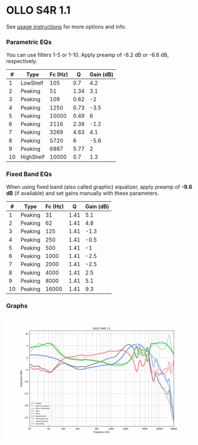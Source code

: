 # OLLO S4R 1.1
See [usage instructions](https://github.com/jaakkopasanen/AutoEq#usage) for more options and info.

### Parametric EQs
You can use filters 1-5 or 1-10. Apply preamp of -6.2 dB or -6.8 dB, respectively.

|   # | Type      |   Fc (Hz) |    Q |   Gain (dB) |
|-----|-----------|-----------|------|-------------|
|   1 | LowShelf  |       105 | 0.7  |         4.2 |
|   2 | Peaking   |        51 | 1.34 |         3.1 |
|   3 | Peaking   |       109 | 0.62 |        -2   |
|   4 | Peaking   |      1250 | 0.73 |        -3.5 |
|   5 | Peaking   |     10000 | 0.49 |         6   |
|   6 | Peaking   |      2116 | 2.38 |        -1.2 |
|   7 | Peaking   |      3269 | 4.63 |         4.1 |
|   8 | Peaking   |      5720 | 6    |        -5.6 |
|   9 | Peaking   |      6887 | 5.77 |         2   |
|  10 | HighShelf |     10000 | 0.7  |         1.3 |

### Fixed Band EQs
When using fixed band (also called graphic) equalizer, apply preamp of **-9.6 dB** (if available) and set gains manually with these parameters.

|   # | Type    |   Fc (Hz) |    Q |   Gain (dB) |
|-----|---------|-----------|------|-------------|
|   1 | Peaking |        31 | 1.41 |         5.1 |
|   2 | Peaking |        62 | 1.41 |         4.8 |
|   3 | Peaking |       125 | 1.41 |        -1.3 |
|   4 | Peaking |       250 | 1.41 |        -0.5 |
|   5 | Peaking |       500 | 1.41 |        -1   |
|   6 | Peaking |      1000 | 1.41 |        -2.5 |
|   7 | Peaking |      2000 | 1.41 |        -2.5 |
|   8 | Peaking |      4000 | 1.41 |         2.5 |
|   9 | Peaking |      8000 | 1.41 |         5.1 |
|  10 | Peaking |     16000 | 1.41 |         9.3 |

### Graphs
![](./OLLO%20S4R%201.1.png)
